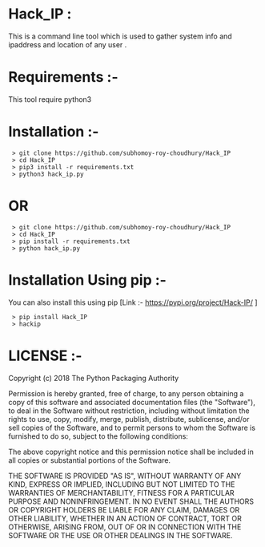 # Hack_IP :
<p>This is a command line tool which is used to gather system info and ipaddress and location of any user . </p>

# Requirements :-
<p>This tool require python3</p>

# Installation :-

```
 > git clone https://github.com/subhomoy-roy-choudhury/Hack_IP
 > cd Hack_IP
 > pip3 install -r requirements.txt
 > python3 hack_ip.py
```

# OR
```
 > git clone https://github.com/subhomoy-roy-choudhury/Hack_IP
 > cd Hack_IP
 > pip install -r requirements.txt
 > python hack_ip.py
```

# Installation Using pip :- 
You can also install this using pip
[Link :- https://pypi.org/project/Hack-IP/ ]
```
 > pip install Hack_IP 
 > hackip
```
# LICENSE :-

Copyright (c) 2018 The Python Packaging Authority

Permission is hereby granted, free of charge, to any person obtaining a copy of this software and associated documentation files (the "Software"), to deal in the Software without restriction, including without limitation the rights to use, copy, modify, merge, publish, distribute, sublicense, and/or sell copies of the Software, and to permit persons to whom the Software is furnished to do so, subject to the following conditions:

The above copyright notice and this permission notice shall be included in all copies or substantial portions of the Software.

THE SOFTWARE IS PROVIDED "AS IS", WITHOUT WARRANTY OF ANY KIND, EXPRESS OR IMPLIED, INCLUDING BUT NOT LIMITED TO THE WARRANTIES OF MERCHANTABILITY, FITNESS FOR A PARTICULAR PURPOSE AND NONINFRINGEMENT. IN NO EVENT SHALL THE AUTHORS OR COPYRIGHT HOLDERS BE LIABLE FOR ANY CLAIM, DAMAGES OR OTHER LIABILITY, WHETHER IN AN ACTION OF CONTRACT, TORT OR OTHERWISE, ARISING FROM, OUT OF OR IN CONNECTION WITH THE SOFTWARE OR THE USE OR OTHER DEALINGS IN THE SOFTWARE.
